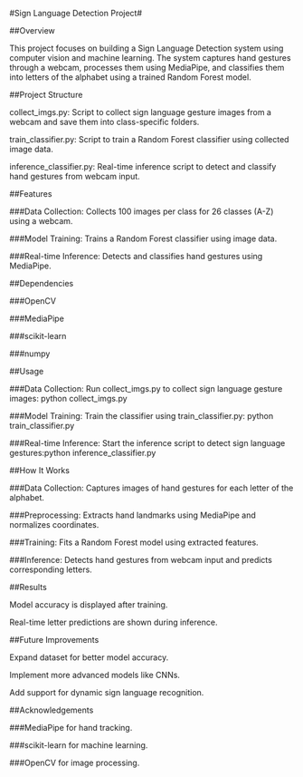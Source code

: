 #Sign Language Detection Project#

##Overview

This project focuses on building a Sign Language Detection system using computer vision and machine learning. The system captures hand gestures through a webcam, processes them using MediaPipe, and classifies them into letters of the alphabet using a trained Random Forest model.

##Project Structure

collect_imgs.py: Script to collect sign language gesture images from a webcam and save them into class-specific folders.

train_classifier.py: Script to train a Random Forest classifier using collected image data.

inference_classifier.py: Real-time inference script to detect and classify hand gestures from webcam input.

##Features

###Data Collection: Collects 100 images per class for 26 classes (A-Z) using a webcam.

###Model Training: Trains a Random Forest classifier using image data.

###Real-time Inference: Detects and classifies hand gestures using MediaPipe.

##Dependencies

###OpenCV

###MediaPipe

###scikit-learn

###numpy

##Usage

###Data Collection: Run collect_imgs.py to collect sign language gesture images: python collect_imgs.py

###Model Training: Train the classifier using train_classifier.py: python train_classifier.py

###Real-time Inference: Start the inference script to detect sign language gestures:python inference_classifier.py

##How It Works

###Data Collection: Captures images of hand gestures for each letter of the alphabet.

###Preprocessing: Extracts hand landmarks using MediaPipe and normalizes coordinates.

###Training: Fits a Random Forest model using extracted features.

###Inference: Detects hand gestures from webcam input and predicts corresponding letters.

##Results

Model accuracy is displayed after training.

Real-time letter predictions are shown during inference.

##Future Improvements

Expand dataset for better model accuracy.

Implement more advanced models like CNNs.

Add support for dynamic sign language recognition.

##Acknowledgements

###MediaPipe for hand tracking.

###scikit-learn for machine learning.

###OpenCV for image processing.
